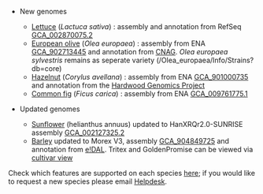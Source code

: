 
- New genomes

    - [Lettuce](/lactuca_sativa) (_Lactuca sativa_) : assembly and annotation from RefSeq [GCA_002870075.2](https://www.ncbi.nlm.nih.gov/assembly/GCA_002870075.2)
    - [European olive](/Olea_europaea) (_Olea europaea_) : assembly from ENA [GCA_902713445](https://www.ncbi.nlm.nih.gov/assembly/GCA_902713445) and annotation from [CNAG](https://denovo.cnag.cat/olive). _Olea europaea sylvestris_ remains as seperate variety (/Olea_europaea/Info/Strains?db=core)
    - [Hazelnut](/Corylus_avellana) (_Corylus avellana_) : assembly from ENA [GCA_901000735](https://www.ebi.ac.uk/ena/browser/view/GCA_901000735) and annotation from the [Hardwood Genomics Project](https://www.hardwoodgenomics.org/)
    - [Common fig](/Ficus_carica) (_Ficus carica_) : assembly from ENA [GCA_009761775.1](https://www.ncbi.nlm.nih.gov/assembly/GCA_009761775.1) 

- Updated genomes
    - [Sunflower](/helianthus_annuus) (helianthus annuus) updated to HanXRQr2.0-SUNRISE assembly [GCA_002127325.2](https://www.ebi.ac.uk/ena/browser/view/GCA_002127325.2)
    - [Barley](/Hordeum_vulgare) updated to Morex V3, assembly [GCA_904849725](https://www.ncbi.nlm.nih.gov/assembly/GCA_904849725.1) and annotation from [e!DAL](http://doi.org/10.5447/ipk/2021/3). Tritex and GoldenPromise can be viewed via [cultivar view](Hordeum_vulgare/Info/Strains?db=core)

Check which features are supported on each species [here](/species.html); if you would like to request a new species please email [Helpdesk](http://plants.ensembl.org/Help/Contact).
